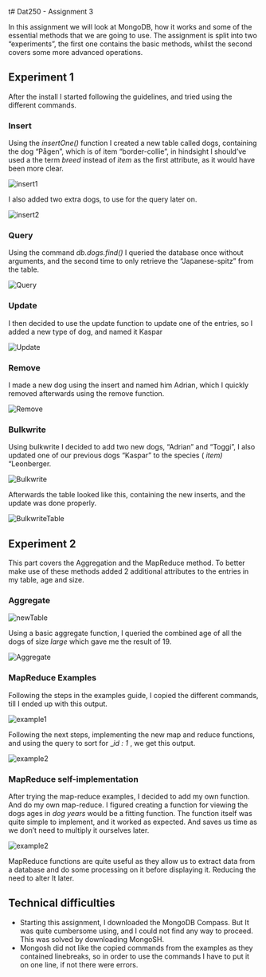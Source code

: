 t# Dat250 - Assignment 3

In this assignment we will look at MongoDB, how it works and some of the essential methods that we are
going to use. The assignment is split into two “experiments”, the first one contains the basic methods,
whilst the second covers some more advanced operations.


## Experiment 1

After the install I started following the guidelines, and tried using the different commands.

### Insert

Using the _insertOne()_ function I created a new table called dogs, containing the dog “Pågen”, which is of
item “border-collie”, in hindsight I should’ve used a the term _breed_ instead of _item_ as the first attribute,
as it would have been more clear.

![insert1](https://github.com/MikalDr/dat250assignment1/blob/main/expass3/insert1.png?raw=true)

I also added two extra dogs, to use for the query later on.

![insert2](https://github.com/MikalDr/dat250assignment1/blob/main/expass3/Insert2.png?raw=true)

### Query

Using the command _db.dogs.find()_ I queried the database once without arguments, and the second time
to only retrieve the “Japanese-spitz” from the table.

![Query](https://github.com/MikalDr/dat250assignment1/blob/main/expass3/Query.png?raw=true)

### Update

I then decided to use the update function to update one of the entries, so I added a new type of dog, and
named it Kaspar

![Update](https://github.com/MikalDr/dat250assignment1/blob/main/expass3/KasparDog.png?raw=true)

### Remove

I made a new dog using the insert and named him Adrian, which I quickly removed afterwards using the
remove function.

![Remove](https://github.com/MikalDr/dat250assignment1/blob/main/expass3/db%20without%20adrian.png?raw=true)

### Bulkwrite
Using bulkwrite I decided to add two new dogs, “Adrian” and “Toggi”, I also updated one of our previous
dogs “Kaspar” to the species ( _item)_ “Leonberger.

![Bulkwrite](https://github.com/MikalDr/dat250assignment1/blob/main/expass3/bulkwrite.png?raw=true)

Afterwards the table looked like this, containing the new inserts, and the update was done properly.

![BulkwriteTable](https://github.com/MikalDr/dat250assignment1/blob/main/expass3/bulkwriteTable.png?raw=true)

## Experiment 2

This part covers the Aggregation and the MapReduce method.
To better make use of these methods added 2 additional attributes to the entries in my table, age and
size.

### Aggregate
![newTable](https://github.com/MikalDr/dat250assignment1/blob/main/expass3/db%20with%20ages.png?raw=true)

Using a basic aggregate function, I queried the combined age of all the dogs of size _large_ which gave me
the result of 19.

![Aggregate](https://github.com/MikalDr/dat250assignment1/blob/main/expass3/aggregate1.png?raw=true)

### MapReduce Examples

Following the steps in the examples guide, I copied the different commands, till I ended up with this
output.

![example1](https://github.com/MikalDr/dat250assignment1/blob/main/expass3/2.png?raw=true)

Following the next steps, implementing the new map and reduce functions, and using the query to sort
for __id : 1_ , we get this output.

![example2](https://github.com/MikalDr/dat250assignment1/blob/main/expass3/1.png?raw=true)

### MapReduce self-implementation

After trying the map-reduce examples, I decided to add my own function. And do my own map-reduce. I
figured creating a function for viewing the dogs ages in _dog years_ would be a fitting function. The
function itself was quite simple to implement, and it worked as expected. And saves us time as we don’t
need to multiply it ourselves later.

![example2](https://github.com/MikalDr/dat250assignment1/blob/main/expass3/mapReduce.png?raw=true)

MapReduce functions are quite useful as they allow us to extract data from a database and do some
processing on it before displaying it. Reducing the need to alter It later.


## Technical difficulties

- Starting this assignment, I downloaded the MongoDB Compass. But It was quite cumbersome
    using, and I could not find any way to proceed. This was solved by downloading MongoSH.
- Mongosh did not like the copied commands from the examples as they contained linebreaks, so
    in order to use the commands I have to put it on one line, if not there were errors.


